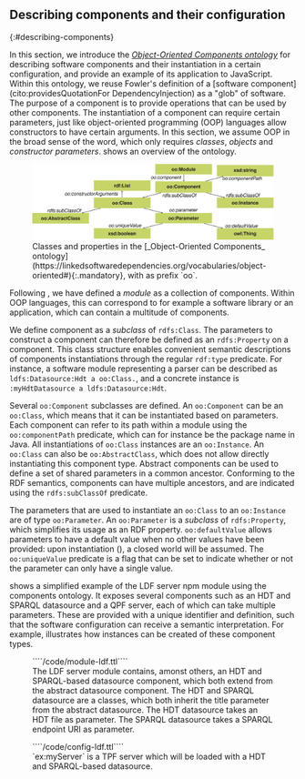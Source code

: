 ## Describing components and their configuration
{:#describing-components}

In this section, we introduce the [_Object-Oriented Components ontology_](https://linkedsoftwaredependencies.org/vocabularies/object-oriented)
for describing software components and their instantiation in a certain configuration,
and provide an example of its application to JavaScript.
Within this ontology,
we reuse Fowler's definition of a [software component](cito:providesQuotationFor DependencyInjection) as a "glob" of software.
The purpose of a component is to provide operations that can be used by other components.
The instantiation of a component can require certain parameters,
just like object-oriented programming (OOP) languages allow constructors to have certain arguments.
In this section, we assume OOP in the broad sense of the word, which only requires _classes_, _objects_ and _constructor parameters_.
[](#voc-oo-diagram) shows an overview of the ontology.

<figure id="voc-oo-diagram">
<img src="voc-oo-diagram.svg" alt="[Object-Oriented Components ontology diagram]">
<figcaption markdown="block">
Classes and properties in the [_Object-Oriented Components_ ontology](https://linkedsoftwaredependencies.org/vocabularies/object-oriented#){:.mandatory},
with as prefix `oo`.
</figcaption>
</figure>

Following [](#describing-modules), we have defined a _module_ as a collection of components.
Within OOP languages, this can correspond to for example a software library or an application,
which can contain a multitude of components.

We define component as a _subclass_ of `rdfs:Class`.
The parameters to construct a component can therefore be defined as an `rdfs:Property` on a component.
This class structure enables convenient semantic descriptions of components instantiations
through the regular `rdf:type` predicate.
For instance,
a software module representing a parser
can be described as
`ldfs:Datasource:Hdt a oo:Class.`,
and a concrete instance is
`:myHdtDatasource a ldfs:Datasource:Hdt`.


Several `oo:Component` subclasses are defined.
An `oo:Component` can be an `oo:Class`, which means that it can be instantiated based on parameters.
Each component can refer to its path within a module using the `oo:componentPath` predicate,
which can for instance be the package name in Java.
All instantiations of `oo:Class` instances are an `oo:Instance`.
An `oo:Class` can also be `oo:AbstractClass`, which does not allow directly instantiating this component type.
Abstract components can be used to define a set of shared parameters in a common ancestor.
Conforming to the RDF semantics, components can have multiple ancestors, and are indicated using the `rdfs:subClassOf` predicate.

The parameters that are used to instantiate an `oo:Class` to an `oo:Instance` are of type `oo:Parameter`.
An `oo:Parameter` is a _subclass_ of `rdfs:Property`, which simplifies its usage as an RDF property.
`oo:defaultValue` allows parameters to have a default value when no other values have been provided:
upon instantiation ([](#instantiating)),
a closed world will be assumed.
The `oo:uniqueValue` predicate is a flag that can be set to indicate whether or not the parameter can only have a single value.

[](#module-ldf) shows a simplified example of the LDF server npm module using the components ontology.
It exposes several components such as an HDT and SPARQL datasource and a QPF server,
each of which can take multiple parameters.
These are provided with a unique identifier and definition,
such that the software configuration can receive a semantic interpretation.
For example,
[](#config-ldf) illustrates how instances can be created of these component types.

<figure id="module-ldf" class="listing">
````/code/module-ldf.ttl````
<figcaption markdown="block">
The LDF server module contains, amonst others, an HDT and SPARQL-based datasource component, which both extend from the abstract datasource component.
The HDT and SPARQL datasource are a classes, which both inherit the title parameter from the abstract datasource.
The HDT datasource takes an HDT file as parameter.
The SPARQL datasource takes a SPARQL endpoint URI as parameter.
</figcaption>
</figure>

<figure id="config-ldf" class="listing">
````/code/config-ldf.ttl````
<figcaption markdown="block">
`ex:myServer` is a TPF server which will be loaded with a HDT and SPARQL-based datasource.
</figcaption>
</figure>
